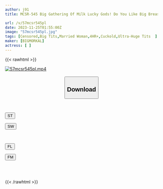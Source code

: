 ```yaml
---
author: j91
title: MCSR-545 Big Gathering Of Milk Lucky Gods! Do You Like Big Breasted Married Women? Best Big Breasted Wife BEST 4 Hours 16 People 2

url: /v/57mcsr545pl
date: 2023-11-25T01:55:00Z
image: "57mcsr545pl.jpg"
tags: [Censored,Big Tits,Married Woman,4HR+,Cuckold,Ultra-Huge Tits	 ]
maker: [BIGMORKAL]
actress: [ ]
---
```



{{< rawhtml >}}

<div class="video" data-videoid="Mz4m8dq7mQfm2q4">
    <a href="javascript:;">
        <img src="/v/57mcsr545pl/57mcsr545pl.jpg" width="WIDTH" height="HEIGHT" alt="57mcsr545pl.mp4" loading="lazy">
    </a>
</div>

<script type="text/javascript" src="https://j91.asia/asset/on-demand-st.js"></script>

<br>
  <link rel="stylesheet" href="https://j91.asia/asset/bs5.css">
  
  <center>
  <button class="btn btn-primary" type="button" data-bs-toggle="collapse" data-bs-target=".multi-collapse" aria-expanded="false" aria-controls="multiCollapseExample1 multiCollapseExample2"><h2>Download</h2></button></center>
</p>
<div class="row">
  <div class="col">
    <div class="collapse multi-collapse" id="multiCollapseExample1">
      <div class="card card-body">
	      	      <br>
<div class="buttons">  
<p><a href="https://streamtape.to/v/Mz4m8dq7mQfm2q4" target="_blank"><button class="btn-hover color-3"><i class="fa fa-download"></i> ST</button></a></p>
<p><a href="https://flaswish.com/beaohvgw7kea" target="_blank"><button class="btn-hover color-2"><i class="fa fa-download"></i> SW</button></a></p></div>
    </div>
  </div>
</div>
  <div class="col">
    <div class="collapse multi-collapse" id="multiCollapseExample2">
      <div class="card card-body">
	      <br>
<div class="buttons">
<p><a href="javascript:;" target="_blank"><button class="btn-hover color-9"><i class="fa fa-download"></i> FL</button></a></p>
<p><a href="javascript:;" target="_blank"><button class="btn-hover color-8"><i class="fa fa-download"></i> FM</button></a></p></div>
<br><br>
      </div>
    </div>
  </div>
</div>

{{< /rawhtml >}}